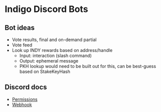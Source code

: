 # Indigo Discord Bots

## Bot ideas

- Vote results, final and on-demand partial
- Vote feed
- Look up INDY rewards based on address/handle
	- Input: interaction (slash command)
	- Output: ephemeral message
	- PKH lookup would need to be built out for this, can be best-guess based on StakeKeyHash

## Discord docs

- [Permissions](https://discord.com/developers/docs/topics/permissions)
- [Webhook](https://discord.com/developers/docs/resources/webhook#execute-webhook)
